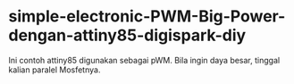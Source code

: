 # simple-electronic-PWM-Big-Power-dengan-attiny85-digispark-diy
Ini contoh attiny85 digunakan sebagai pWM. Bila ingin daya besar, tinggal kalian paralel Mosfetnya.
